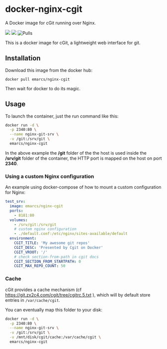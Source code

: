 # docker-nginx-cgit

A Docker image for cGit running over Nginx.

[![](https://images.microbadger.com/badges/image/emarcs/nginx-cgit.svg)](https://microbadger.com/images/emarcs/nginx-cgit) [![](https://images.microbadger.com/badges/version/emarcs/nginx-cgit.svg)](https://hub.docker.com/repository/docker/emarcs/nginx-cgit) ![Pulls](https://img.shields.io/docker/pulls/emarcs/nginx-cgit.svg)

This is a docker image for cGit, a lightweight web interface for git.

## Installation

Download this image from the docker hub:

```shell
docker pull emarcs/nginx-cgit
```

Then wait for docker to do its magic.

## Usage

To launch the container, just the run command like this:

```sh
docker run -d \
  -p 2340:80 \
  --name nginx-git-srv \
  -v /git:/srv/git \
  emarcs/nginx-cgit
```

In the above example the **/git** folder of the the host
is used inside the **/srv/git** folder of the container,
the HTTP port is mapped on the host on port **2340**.

### Using a custom Nginx configuration

An example using docker-compose of how to mount a custom
configuration for Nginx:

```yml
test_srv:
  image: emarcs/nginx-cgit
  ports:
    - 8181:80
  volumes:
    - /srv/git:/srv/git
    # custom nginx configuration
    - ./default.conf:/etc/nginx/sites-available/default
  environment:
    CGIT_TITLE: 'My awesome git repos'
    CGIT_DESC: 'Presented by Cgit on Docker'
    CGIT_VROOT: '/'
    # check section-from-path in cgit docs
    CGIT_SECTION_FROM_STARTPATH: 0
    CGIT_MAX_REPO_COUNT: 50
```

### Cache

cGit provides a cache mechanism (cf https://git.zx2c4.com/cgit/tree/cgitrc.5.txt ), which will
by default store entries in `/var/cache/cgit`.

You can eventually map this folder to your disk:
```sh
docker run -d \
  -p 2340:80 \
  --name nginx-git-srv \
  -v /git:/srv/git \
  -v /mnt/disk/cgit/cache:/var/cache/cgit \
  emarcs/nginx-cgit
```

